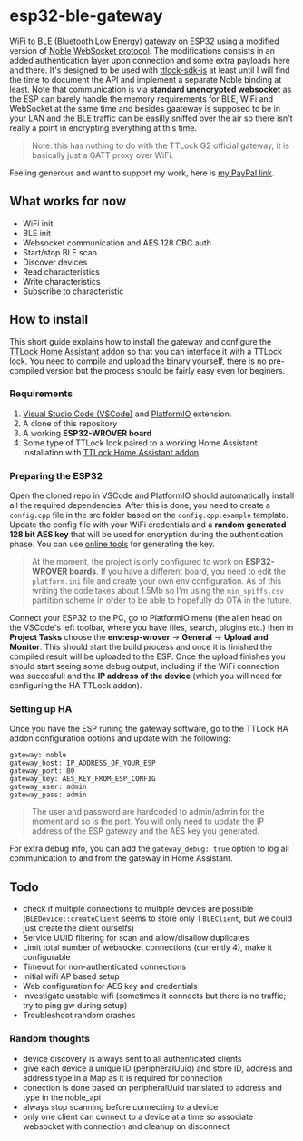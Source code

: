 # esp32-ble-gateway
WiFi to BLE (Bluetooth Low Energy) gateway on ESP32 using a modified version of [Noble](https://github.com/abandonware/noble) [WebSocket protocol](https://github.com/abandonware/noble/blob/master/ws-slave.js). The modifications consists in an added authentication layer upon connection and some extra payloads here and there. It's designed to be used with [ttlock-sdk-js](https://github.com/kind3r/ttlock-sdk-js) at least until I will find the time to document the API and implement a separate Noble binding at least. Note that communication is via **standard unencrypted websocket** as the ESP can barely handle the memory requirements for BLE, WiFi and WebSocket at the same time and besides gaateway is supposed to be in your LAN and the BLE traffic can be easilly sniffed over the air so there isn't really a point in encrypting everything at this time.   

> Note: this has nothing to do with the TTLock G2 official gateway, it is basically just a GATT proxy over WiFi.

Feeling generous and want to support my work, here is [my PayPal link](https://paypal.me/kind3r).  


## What works for now
- WiFi init
- BLE init
- Websocket communication and AES 128 CBC auth
- Start/stop BLE scan
- Discover devices
- Read characteristics
- Write characteristics
- Subscribe to characteristic

## How to install

This short guide explains how to install the gateway and configure the [TTLock Home Assistant addon](https://github.com/kind3r/hass-addons) so that you can interface it with a TTLock lock. You need to compile and upload the binary yourself, there is no pre-compiled version but the process should be fairly easy even for beginers.  

### Requirements

1. [Visual Studio Code (VSCode)](https://code.visualstudio.com/) and [PlatformIO](https://platformio.org/) extension.  
2. A clone of this repository  
3. A working **ESP32-WROVER board**  
4. Some type of TTLock lock paired to a working Home Assistant installation with [TTLock Home Assistant addon](https://github.com/kind3r/hass-addons)

### Preparing the ESP32

Open the cloned repo in VSCode and PlatformIO should automatically install all the required dependencies. After this is done, you need to create a `config.cpp` file in the src folder based on the `config.cpp.example` template. Update the config file with your WiFi credentials and a **random generated 128 bit AES key** that will be used for encryption during the authentication phase. You can use [online tools](https://www.allkeysgenerator.com/Random/Security-Encryption-Key-Generator.aspx) for generating the key.  

> At the moment, the project is only configured to work on **ESP32-WROVER boards**. If you have a different board, you need to edit the `platform.ini` file and create your own env configuration. As of this writing the code takes about 1.5Mb so I'm using the `min_spiffs.csv` partition scheme in order to be able to hopefully do OTA in the future.

Connect your ESP32 to the PC, go to PlatformIO menu (the alien head on the VSCode's left toolbar, where you have files, search, plugins etc.) then in **Project Tasks** choose the **env:esp-wrover** -> **General** -> **Upload and Monitor**. This should start the build process and once it is finished the compiled result will be uploaded to the ESP. Once the upload finishes you should start seeing some debug output, including if the WiFi connection was succesfull and the **IP address of the device** (which you will need for configuring the HA TTLock addon).

### Setting up HA

Once you have the ESP runing the gateway software, go to the TTLock HA addon configuration options and update with the following:

```
gateway: noble
gateway_host: IP_ADDRESS_OF_YOUR_ESP
gateway_port: 80
gateway_key: AES_KEY_FROM_ESP_CONFIG
gateway_user: admin
gateway_pass: admin
```

> The user and password are hardcoded to admin/admin for the moment and so is the port. You will only need to update the IP address of the ESP gateway and the AES key you generated.  

For extra debug info, you can add the `gateway_debug: true` option to log all communication to and from the gateway in Home Assistant.  


## Todo

- check if multiple connections to multiple devices are possible (`BLEDevice::createClient` seems to store only 1 `BLEClient`, but we could just create the client ourselfs)
- Service UUID filtering for scan and allow/disallow duplicates
- Limit total number of websocket connections (currently 4), make it configurable
- Timeout for non-authenticated connections
- Initial wifi AP based setup
- Web configuration for AES key and credentials
- Investigate unstable wifi (sometimes it connects but there is no traffic; try to ping gw during setup)
- Troubleshoot random crashes

### Random thoughts

- device discovery is always sent to all authenticated clients
- give each device a unique ID (peripheralUuid) and store ID, address and address type in a Map as it is required for connection
- conection is done based on peripheralUuid translated to address and type in the noble_api
- always stop scanning before connecting to a device
- only one client can connect to a device at a time so associate websocket with connection and cleanup on disconnect
